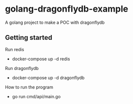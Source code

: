 # golang-dragonflydb-example

A golang project to make a POC with dragonflydb

## Getting started

Run redis
* docker-compose up -d redis

Run dragonflydb
* docker-compose up -d dragonflydb

How to run the program
* go run cmd/api/main.go
